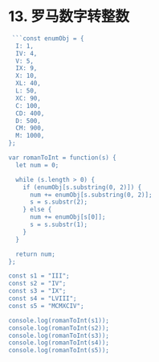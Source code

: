 # 13. 罗马数字转整数

```js
 ```const enumObj = {
  I: 1,
  IV: 4,
  V: 5,
  IX: 9,
  X: 10,
  XL: 40,
  L: 50,
  XC: 90,
  C: 100,
  CD: 400,
  D: 500,
  CM: 900,
  M: 1000,
};

var romanToInt = function(s) {
  let num = 0;

  while (s.length > 0) {
    if (enumObj[s.substring(0, 2)]) {
      num += enumObj[s.substring(0, 2)];
      s = s.substr(2);
    } else {
      num += enumObj[s[0]];
      s = s.substr(1);
    }
  }

  return num;
};

const s1 = "III";
const s2 = "IV";
const s3 = "IX";
const s4 = "LVIII";
const s5 = "MCMXCIV";

console.log(romanToInt(s1));
console.log(romanToInt(s2));
console.log(romanToInt(s3));
console.log(romanToInt(s4));
console.log(romanToInt(s5));
